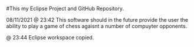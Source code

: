 
#This my Eclipse Project and GitHub Repository.

08/11/2021 @ 23:42
This software should in the future provide the user the ability to play a game of chess agaisnt a number of compuyter opponents.

@ 23:44
Eclipse workspace copied. 